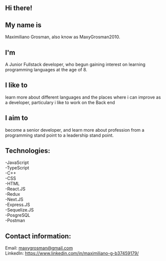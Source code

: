 ## Hi there!                                        

## My name is 
Maximiliano Grosman, also know as MaxyGrosman2010.

## I'm 
A Junior Fullstack developer, who begun gaining interest on learning programming languages at the age of 8.

## I like to 
learn more about different languages and the places where i can improve as a developer, particulary i like to work on the Back end

## I aim to 
become a senior developer, and learn more about profession from a programming stand point to a leadership stand point.

## Technologies:
-JavaScript<br>
-TypeScript<br>
-C++<br>
-CSS<br>
-HTML<br>
-React.JS<br>
-Redux<br>
-Next.JS<br>
-Express.JS<br>
-Sequelize.JS<br>
-PosgreSQL<br>
-Postman<br>

## Contact information: 
Email: maxygrosman@gmail.com<br>
LinkedIn: https://www.linkedin.com/in/maximiliano-g-b37459179/<br>

<!--
**MaxyGrosman2010/MaxyGrosman2010** is a ✨ _special_ ✨ repository because its `README.md` (this file) appears on your GitHub profile.

Here are some ideas to get you started:

- 🔭 I’m currently working on ...
- 🌱 I’m currently learning ...
- 👯 I’m looking to collaborate on ...
- 🤔 I’m looking for help with ...
- 💬 Ask me about ...
- 📫 How to reach me: ...
- 😄 Pronouns: ...
- ⚡ Fun fact: ...
-->
